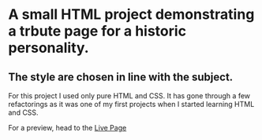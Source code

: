# A small HTML project demonstrating a trbute page for a historic personality. 

## The style are chosen in line with the subject.

For this project I used only pure HTML and CSS. It has gone through a few refactorings as it was one of my first projects
when I started learning HTML and CSS.

For a preview, head to the [Live Page]( https://edy-gavrila.github.io/Tribute-page-Dr-Norman-Borlaug/)
